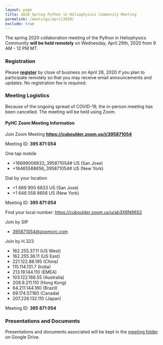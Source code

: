 ```yaml
---
layout: page
title: 2020 Spring Python in Heliophysics Community Meeting
permalink: /meetings/april2020/
exclude: true
---
```


The spring 2020 collaboration meeting of the Python in Heliophysics Community **will be held remotely** on Wednesday, April 29th, 2020 from 9 AM - 12 PM MT. 

### Registration

Please [**register**](https://forms.gle/fYxWXWccyTZxnVUH9) by close of business on April 28, 2020 if you plan to participate remotely so that you may receive email announcements and updates.  No registration fee is required.

### Meeting Logistics

Because of the ongoing spread of COVID-19, the in-person meeting has been cancelled.  The meeting will be held using Zoom. 

#### PyHC Zoom Meeting Information  

Join Zoom Meeting
**https://cuboulder.zoom.us/j/395871054**

Meeting ID: **395 871 054**

One tap mobile
 - +16699006833,,395871054# US (San Jose)
 - +16465588656,,395871054# US (New York)

Dial by your location
 - +1 669 900 6833 US (San Jose)
 - +1 646 558 8656 US (New York)

Meeting ID: **395 871 054**

Find your local number: https://cuboulder.zoom.us/u/ab3XRN96S2

Join by SIP
 - 395871054@zoomcrc.com

Join by H.323
 - 162.255.37.11 (US West)
 - 162.255.36.11 (US East)
 - 221.122.88.195 (China)
 - 115.114.131.7 (India)
 - 213.19.144.110 (EMEA)
 - 103.122.166.55 (Australia)
 - 209.9.211.110 (Hong Kong)
 - 64.211.144.160 (Brazil)
 - 69.174.57.160 (Canada)
 - 207.226.132.110 (Japan)
 
Meeting ID: **395 871 054**  

### Presentations and Documents

Presentations and documents associated will be kept in the [meeting folder](https://drive.google.com/drive/u/0/folders/1vONfB6hf0y-VVOPj1748R3U9agFyq0iV) on Google Drive.
